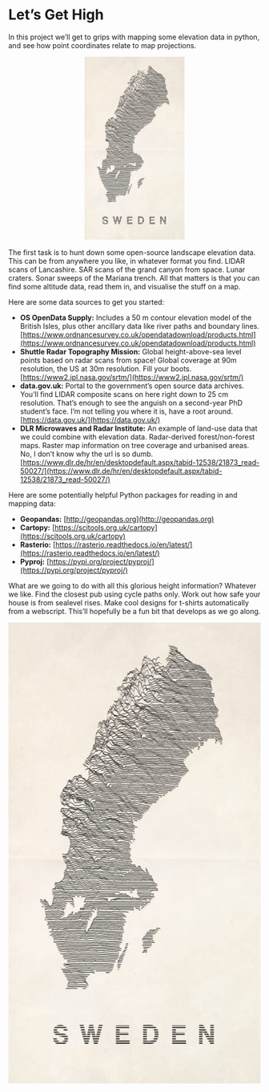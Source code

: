 # Let’s Get High

In this project we’ll get to grips with mapping some elevation data in python, and see how point coordinates relate to map projections.

<div align="center">
<img src="sweden_contour_graphic.jpeg" alt="Contour map of Sweden" width=200px>
</div>

The first task is to hunt down some open-source landscape elevation data. This can be from anywhere you like, in whatever format you find. LIDAR scans of Lancashire. SAR scans of the grand canyon from space. Lunar craters. Sonar sweeps of the Mariana trench. All that matters is that you can find some altitude data, read them in, and visualise the stuff on a map.

Here are some data sources to get you started:
* **OS OpenData Supply:** Includes a 50 m contour elevation model of the British Isles, plus other ancillary data like river paths and boundary lines.
[https://www.ordnancesurvey.co.uk/opendatadownload/products.html](https://www.ordnancesurvey.co.uk/opendatadownload/products.html)
* **Shuttle Radar Topography Mission:** Global height-above-sea level points based on radar scans from space! Global coverage at 90m resolution, the US at 30m resolution. Fill your boots.
[https://www2.jpl.nasa.gov/srtm/](https://www2.jpl.nasa.gov/srtm/)
* **data.gov.uk:** Portal to the government’s open source data archives. You’ll find LIDAR composite scans on here right down to 25 cm resolution. That’s enough to see the anguish on a second-year PhD student’s face. I’m not telling you where it is, have a root around.
[https://data.gov.uk/](https://data.gov.uk/)
* **DLR Microwaves and Radar Institute:** An example of land-use data that we could combine with elevation data. Radar-derived forest/non-forest maps. Raster map information on tree coverage and urbanised areas. No, I don’t know why the url is so dumb.
[https://www.dlr.de/hr/en/desktopdefault.aspx/tabid-12538/21873_read-50027/](https://www.dlr.de/hr/en/desktopdefault.aspx/tabid-12538/21873_read-50027/)

Here are some potentially helpful Python packages for reading in and mapping data:
* **Geopandas:** [http://geopandas.org](http://geopandas.org)
* **Cartopy:** [https://scitools.org.uk/cartopy](https://scitools.org.uk/cartopy)
* **Rasterio:** [https://rasterio.readthedocs.io/en/latest/](https://rasterio.readthedocs.io/en/latest/)
* **Pyproj:** [https://pypi.org/project/pyproj/](https://pypi.org/project/pyproj/)

What are we going to do with all this glorious height information? Whatever we like. Find the closest pub using cycle paths only. Work out how safe your house is from sealevel rises. Make cool designs for t-shirts automatically from a webscript. This’ll hopefully be a fun bit that develops as we go along.

![alt text](sweden_contour_graphic.jpeg "Contour map of Sweden")

